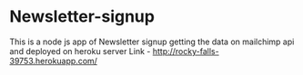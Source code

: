 # Newsletter-signup

This is a node js app of Newsletter signup getting the data on mailchimp api and deployed on heroku server
Link - http://rocky-falls-39753.herokuapp.com/
